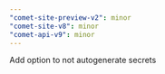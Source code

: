 ```yaml
---
"comet-site-preview-v2": minor
"comet-site-v8": minor
"comet-api-v9": minor
---
```


Add option to not autogenerate secrets
